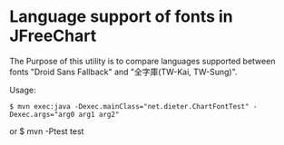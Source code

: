 Language support of fonts in JFreeChart
======

The Purpose of this utility is to compare languages supported 
between fonts "Droid Sans Fallback" and "全字庫(TW-Kai, TW-Sung)".

Usage:

    $ mvn exec:java -Dexec.mainClass="net.dieter.ChartFontTest" -Dexec.args="arg0 arg1 arg2"

or 
    $ mvn -Ptest test



